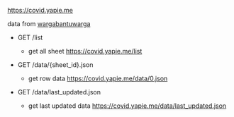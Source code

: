 https://covid.yapie.me

data from [wargabantuwarga](https://docs.google.com/spreadsheets/d/1RIcSiQqPCw-6H55QIYwblIQDPpFQmDNC73ukFa05J7c/edit#gid=0&fvid=2077488553)
- GET /list 
  	- get all sheet https://covid.yapie.me/list

- GET /data/{sheet_id}.json
 	- get row data https://covid.yapie.me/data/0.json

- GET /data/last_updated.json
 	- get last updated data https://covid.yapie.me/data/last_updated.json

